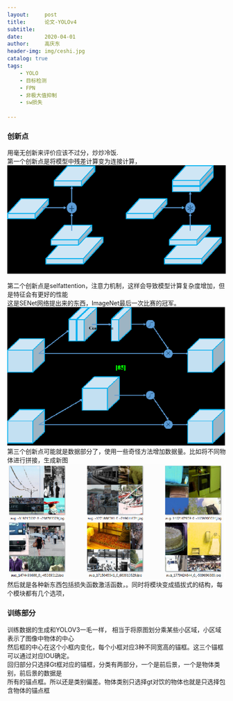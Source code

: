 ```yaml
---
layout:     post
title:      论文-YOLOv4
subtitle:   
date:       2020-04-01
author:     高庆东
header-img: img/ceshi.jpg
catalog: true
tags:
    - YOLO
    - 目标检测
    - FPN
    - 非极大值抑制
    - sw损失
    
---
```


### 创新点
用毫无创新来评价应该不过分，炒炒冷饭.  
第一个创新点是将模型中残差计算变为连接计算，
![残差变换](/img/Res2Cat.png)

第二个创新点是selfattention，注意力机制，这样会导致模型计算复杂度增加，但是特征会有更好的性能  
这是SENet网络提出来的东西，ImageNet最后一次比赛的冠军。
![](/img/Attention_.png)
第三个创新点可能就是数据部分了，使用一些奇怪方法增加数据量。比如将不同物体进行拼接，生成新图  
![](/img/dataset_p.png)
然后就是各种新东西包括损失函数激活函数，。同时将模块变成插拔式的结构，每个模块都有几个选项，  

### 训练部分
训练数据的生成和YOLOV3一毛一样， 相当于将原图划分乘某些小区域，小区域表示了图像中物体的中心  
然后框的中心在这个小框内变化，每个小框对应3种不同宽高的锚框。这三个锚框可以通过对应IOU确定。  
回归部分只选择Gt框对应的锚框，分类有两部分，一个是前后景，一个是物体类别，前后景的数据是  
所有的锚点框。所以还是类别偏差。物体类别只选择gt对饮的物体也就是只选择包含物体的锚点框
